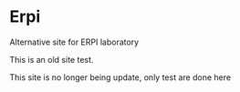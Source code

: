 # Erpi
Alternative site for ERPI laboratory



This is an old site test.

This site is no longer being update, only test are done here
